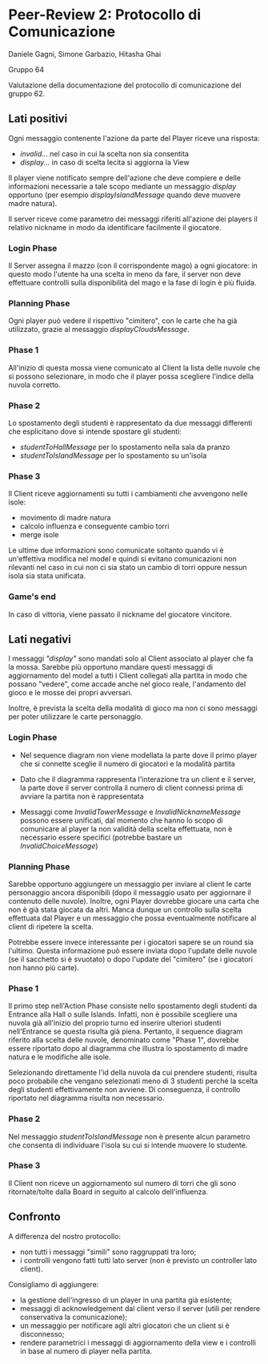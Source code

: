 # Peer-Review 2: Protocollo di Comunicazione

Daniele Gagni, Simone Garbazio, Hitasha Ghai

Gruppo 64

Valutazione della documentazione del protocollo di comunicazione del gruppo 62.


## Lati positivi

Ogni messaggio contenente l'azione da parte del Player riceve una risposta:

- _invalid..._ nel caso in cui la scelta non sia consentita
- _display..._ in caso di scelta lecita si aggiorna la View

Il player viene notificato sempre dell'azione che deve compiere e delle informazioni necessarie a tale scopo mediante
un messaggio _display_ opportuno (per esempio _displayIslandMessage_ quando deve muovere madre natura).

Il server riceve come parametro dei messaggi riferiti all'azione dei players il relativo nickname in modo da 
identificare facilmente il giocatore.

### Login Phase

Il Server assegna il mazzo (con il corrispondente mago) a ogni giocatore: in questo modo l'utente ha una 
scelta in meno da fare, il server non deve effettuare controlli sulla disponibilità del mago e la fase di login è più fluida.

### Planning Phase

Ogni player può vedere il rispettivo "cimitero", con le carte che ha già utilizzato, grazie al messaggio _displayCloudsMessage_.

### Phase 1

All'inizio di questa mossa viene comunicato al Client la lista delle nuvole che si possono selezionare, in modo che il
player possa scegliere l'indice della nuvola corretto.

### Phase 2

Lo spostamento degli studenti è rappresentato da due messaggi differenti che esplicitano dove si intende spostare
gli studenti:

- _studentToHallMessage_ per lo spostamento nella sala da pranzo
- _studentToIslandMessage_ per lo spostamento su un'isola


### Phase 3

Il Client riceve aggiornamenti su tutti i cambiamenti che avvengono nelle isole:

- movimento di madre natura
- calcolo influenza e conseguente cambio torri
- merge isole

Le ultime due informazioni sono comunicate soltanto quando vi è un'effettiva modifica nel model e quindi si evitano
comunicazioni non rilevanti nel caso in cui non ci sia stato un cambio di torri oppure nessun isola sia stata unificata.

### Game's end

In caso di vittoria, viene passato il nickname del giocatore vincitore.

## Lati negativi
I messaggi _"display"_ sono mandati solo al Client associato al player che fa la mossa. Sarebbe più opportuno mandare
questi messaggi di aggiornamento del model a tutti i Client collegati alla partita in modo che possano "vedere", come
accade anche nel gioco reale, l'andamento del gioco e le mosse dei propri avversari.

Inoltre, è prevista la scelta della modalità di gioco ma non ci sono messaggi per poter utilizzare le carte personaggio.

### Login Phase

- Nel sequence diagram non viene modellata la parte dove il primo player che si connette sceglie il numero di giocatori e la modalità partita

- Dato che il diagramma rappresenta l'interazione tra un client e il server, la parte dove il server controlla il numero di client connessi prima di avviare la partita non è rappresentata

- Messaggi come *InvalidTowerMessage* e *InvalidNicknameMessage* possono essere unificati, dal momento che hanno lo scopo di comunicare al player la non validità della scelta effettuata, non è necessario essere specifici (potrebbe bastare un *InvalidChoiceMessage*)

### Planning Phase

Sarebbe opportuno aggiungere un messaggio per inviare al client le carte personaggio ancora disponibili (dopo il messaggio usato
per aggiornare il contenuto delle nuvole). Inoltre, ogni Player dovrebbe giocare una carta che non è già stata giocata da altri.
Manca dunque un controllo sulla scelta effettuata dal Player e un messaggio che possa eventualmente notificare al client 
di ripetere la scelta.

Potrebbe essere invece interessante per i giocatori sapere se un round sia l'ultimo. Questa informazione può essere inviata
dopo l'update delle nuvole (se il sacchetto si è svuotato) o dopo l'update del "cimitero" (se i giocatori non hanno più carte).

### Phase 1

Il primo step nell'Action Phase consiste nello spostamento degli studenti da Entrance alla Hall o sulle Islands.
Infatti, non è possibile scegliere una nuvola già all'inizio del proprio turno ed inserire ulteriori studenti
nell'Entrance se questa risulta già piena. Pertanto, il sequence diagram riferito alla scelta delle nuvole, denominato
come "Phase 1", dovrebbe essere riportato dopo al diagramma che illustra lo spostamento di madre natura e le modifiche
alle isole.

Selezionando direttamente l'id della nuvola da cui prendere studenti, risulta poco probabile che vengano selezionati
meno di 3 studenti perché la scelta degli studenti effettivamente non avviene. Di conseguenza, il controllo riportato
nel diagramma risulta non necessario.

### Phase 2

Nel messaggio _studentToIslandMessage_ non è presente alcun parametro che consenta di individuare l'isola su cui si
intende muovere lo studente.

### Phase 3

Il Client non riceve un aggiornamento sul numero di torri che gli sono ritornate/tolte dalla Board in seguito al
calcolo dell'influenza.

## Confronto

A differenza del nostro protocollo:
 - non tutti i messaggi "simili" sono raggruppati tra loro;
 - i controlli vengono fatti tutti lato server (non è previsto un controller lato client).

Consigliamo di aggiungere:
 - la gestione dell'ingresso di un player in una partita già esistente;
 - messaggi di acknowledgement dal client verso il server (utili per rendere conservativa la comunicazione);
 - un messaggio per notificare agli altri giocatori che un client si è disconnesso;
 - rendere parametrici i messaggi di aggiornamento della view e i controlli in base al numero di player nella partita.